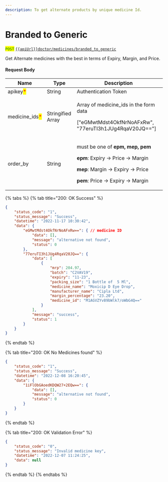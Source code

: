 ```yaml
---
description: To get alternate products by unique medicine Id.
---
```


# Branded to Generic

<mark style="color:green;">`POST`</mark>  [`{{apiUrl}}doctor/medicines/branded_to_generic`](https://api.evitalrx.in/v1/doctor/medicines/branded_to_generic)

Get Alternate medicines with the best in terms of Expiry, Margin, and Price.

#### Request Body

| Name                                            | Type              | Description                                                                                                                                                                                                                   |
| ----------------------------------------------- | ----------------- | ----------------------------------------------------------------------------------------------------------------------------------------------------------------------------------------------------------------------------- |
| apikey<mark style="color:red;">\*</mark>        | String            | Authentication Token                                                                                                                                                                                                          |
| medicine\_ids<mark style="color:red;">\*</mark> | Stringified Array | <p>Array of medicine_ids in the form data</p><p></p><p>[\"eGMwtMdst4OkfNrNoAFxRw\",  \"77eruTI3h1JUg4RqaV20JQ\=="]</p>                                                                                                        |
| order\_by                                       | String            | <p>must be one of <strong>epm, mep, pem</strong></p><p></p><p><strong>epm</strong>: Expiry -> Price -> Margin</p><p><strong>mep</strong>: Margin -> Expiry -> Price</p><p><strong>pem</strong>: Price -> Expiry -> Margin</p> |

{% tabs %}
{% tab title="200: OK Success" %}
```json
{
    "status_code": "1",
    "status_message": "Success",
    "datetime": "2022-11-17 10:30:42",
    "data": {
        "eGMwtMdst4OkfNrNoAFxRw==": { // medicine ID
            "data": [],
            "message": "alternative not found",
            "status": 0
        },
        "77eruTI3h1JUg4RqaV20JQ==": {
            "data": [
                {
                    "mrp": 204.97,
                    "batch": "C2VAV19",
                    "expiry": "11-23",
                    "packing_size": "1 Bottle of  5 Ml",
                    "medicine_name": "Moxicip D Eye Drop",
                    "manufacturer_name": "Cipla Ltd",
                    "margin_percentage": "23.20",
                    "medicine_id": "M1AGVZYv89bWlk7/oWbG4Q=="
                }
            ],
            "message": "success",
            "status": 1
        }
    }
}
```
{% endtab %}

{% tab title="200: OK No Medicines found" %}
```json
{
    "status_code": "1",
    "status_message": "Success",
    "datetime": "2022-12-08 16:20:45",
    "data": {
        "1iFlObGAoedKDQW27+2EQw==": {
            "data": [],
            "message": "alternative not found",
            "status": 0
        }
    }
}
```
{% endtab %}

{% tab title="200: OK Validation Error" %}
```json
{
    "status_code": "0",
    "status_message": "Invalid medicine key",
    "datetime": "2022-12-07 11:24:25",
    "data": null
}
```
{% endtab %}
{% endtabs %}

